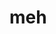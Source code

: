 <!--
id: 1000668081
link: http://tumblr.atmos.org/post/1000668081/meh
slug: meh
date: Mon Aug 23 2010 17:36:40 GMT-0700 (PDT)
publish: 2010-08-023
tags: 
title: meh
-->


meh
===



